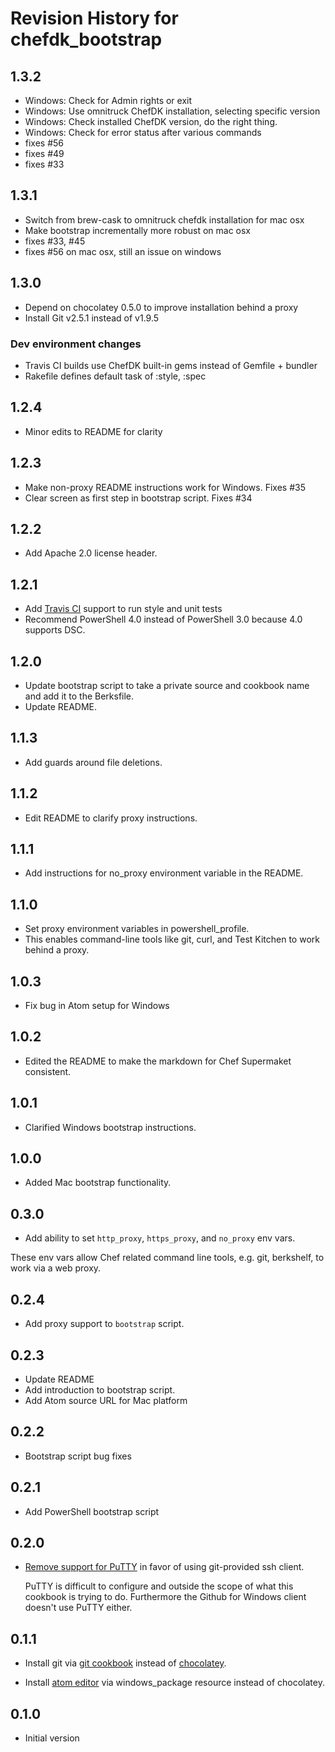 # Revision History for chefdk_bootstrap

## 1.3.2
* Windows: Check for Admin rights or exit
* Windows: Use omnitruck ChefDK installation, selecting specific version
* Windows: Check installed ChefDK version, do the right thing.
* Windows: Check for error status after various commands
* fixes #56
* fixes #49
* fixes #33

## 1.3.1
* Switch from brew-cask to omnitruck chefdk installation for mac osx
* Make bootstrap incrementally more robust on mac osx
* fixes #33, #45
* fixes #56 on mac osx, still an issue on windows

## 1.3.0
* Depend on chocolatey 0.5.0 to improve installation behind a proxy
* Install Git v2.5.1 instead of v1.9.5

### Dev environment changes
* Travis CI builds use ChefDK built-in gems instead of Gemfile + bundler
* Rakefile defines default task of :style, :spec

## 1.2.4
* Minor edits to README for clarity

## 1.2.3
* Make non-proxy README instructions work for Windows. Fixes #35
* Clear screen as first step in bootstrap script. Fixes #34

## 1.2.2
* Add Apache 2.0 license header.

## 1.2.1
* Add [Travis CI](https://travis-ci.org/) support to run style and unit tests
* Recommend PowerShell 4.0 instead of PowerShell 3.0 because 4.0 supports DSC.

## 1.2.0
* Update bootstrap script to take a private source and cookbook name and add it to the Berksfile.
* Update README.

## 1.1.3
* Add guards around file deletions.

## 1.1.2
* Edit README to clarify proxy instructions.

## 1.1.1
* Add instructions for no_proxy environment variable in the README.

## 1.1.0
* Set proxy environment variables in powershell_profile.
* This enables command-line tools like git, curl, and Test Kitchen to work behind a proxy.

## 1.0.3
* Fix bug in Atom setup for Windows

## 1.0.2
* Edited the README to make the markdown for Chef Supermaket consistent.

## 1.0.1
* Clarified Windows bootstrap instructions.

## 1.0.0
* Added Mac bootstrap functionality.

## 0.3.0
* Add ability to set `http_proxy`, `https_proxy`, and `no_proxy` env vars.

These env vars allow Chef related command line tools, e.g. git, berkshelf, to
work via a web proxy.

## 0.2.4
* Add proxy support to `bootstrap` script.

## 0.2.3
* Update README
* Add introduction to bootstrap script.
* Add Atom source URL for Mac platform

## 0.2.2
* Bootstrap script bug fixes

## 0.2.1
* Add PowerShell bootstrap script

## 0.2.0

* [Remove support for PuTTY](https://github.com/Nordstrom/chefdk_bootstrap/issues/6)
  in favor of using git-provided ssh client.

  PuTTY is difficult to configure and outside the scope of what this cookbook is
  trying to do. Furthermore the Github for Windows client doesn't use PuTTY
  either.

## 0.1.1

* Install git via [git cookbook](https://supermarket.chef.io/cookbooks/git)
  instead of [chocolatey](https://chocolatey.org/).

* Install [atom editor](https://atom.io/) via windows_package resource instead
  of chocolatey.

## 0.1.0

* Initial version
